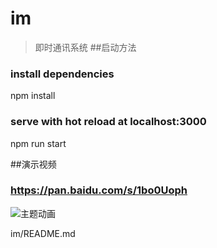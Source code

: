 # im

> 即时通讯系统
##启动方法
### install dependencies
npm install
### serve with hot reload at localhost:3000
npm run start

##演示视频
### https://pan.baidu.com/s/1bo0Uoph
![主题动画](https://github.com/qtFo15e/im/blob/master/demo/主题动画.png)

im/README.md
